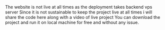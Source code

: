 The website is not live at all times as the deployment takes backend vps server
Since it is not sustainable to keep the project live at all times i will share the code here along with a video of live project
You can download the project and run it on local machine for free and without any issue.
